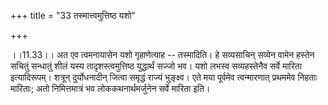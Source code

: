 +++
title = "33 तस्मात्त्वमुत्तिष्ठ यशो"

+++
  
  
।।11.33।। अत एव त्वमनायासेन यशो गृहाणेत्याह -- तस्मादिति। हे सव्यसाचिन्
सव्येन वामेन हस्तेन सचितुं सन्धातुं शीलं यस्य तादृशस्त्वमुत्तिष्ठ
युद्धार्थं सज्जो भव। यशो लभस्व सव्यहस्तेनैव सर्वे मारिता इत्यादिरूपम्।
शत्रून् दुर्योधनादीन् जित्वा समृद्धं राज्यं भुङ्क्ष्व। एते मया पूर्वमेव
त्वन्मारणात् प्रथममेव निहताः मारिताः; अतो निमित्तमात्रं भव
लोककथनार्थमर्जुनेन सर्वे मारिता इति।  
  
